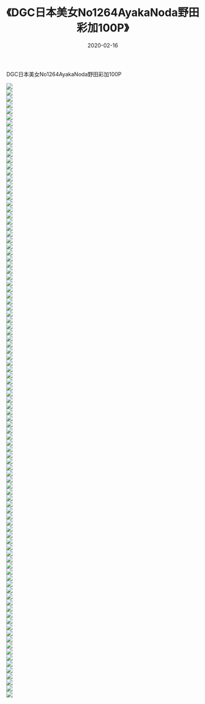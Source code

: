 ﻿---
layout: post
title:  《DGC日本美女No1264AyakaNoda野田彩加100P》
date:   2020-02-16
img: http://pic.660000.xyz/1:/性感/2020/DGC日本美女No1264AyakaNoda野田彩加100P/000.jpg
categories: [美女, 清纯, 唯美]
---

DGC日本美女No1264AyakaNoda野田彩加100P

  ![](http://pic.660000.xyz/1:/性感/2020/DGC日本美女No1264AyakaNoda野田彩加100P/001.jpg) <br> ![](http://pic.660000.xyz/1:/性感/2020/DGC日本美女No1264AyakaNoda野田彩加100P/002.jpg) <br> ![](http://pic.660000.xyz/1:/性感/2020/DGC日本美女No1264AyakaNoda野田彩加100P/003.jpg) <br> ![](http://pic.660000.xyz/1:/性感/2020/DGC日本美女No1264AyakaNoda野田彩加100P/004.jpg) <br> ![](http://pic.660000.xyz/1:/性感/2020/DGC日本美女No1264AyakaNoda野田彩加100P/005.jpg) <br> ![](http://pic.660000.xyz/1:/性感/2020/DGC日本美女No1264AyakaNoda野田彩加100P/006.jpg) <br> ![](http://pic.660000.xyz/1:/性感/2020/DGC日本美女No1264AyakaNoda野田彩加100P/007.jpg) <br> ![](http://pic.660000.xyz/1:/性感/2020/DGC日本美女No1264AyakaNoda野田彩加100P/008.jpg) <br> ![](http://pic.660000.xyz/1:/性感/2020/DGC日本美女No1264AyakaNoda野田彩加100P/009.jpg) <br> ![](http://pic.660000.xyz/1:/性感/2020/DGC日本美女No1264AyakaNoda野田彩加100P/010.jpg) <br> ![](http://pic.660000.xyz/1:/性感/2020/DGC日本美女No1264AyakaNoda野田彩加100P/011.jpg) <br> ![](http://pic.660000.xyz/1:/性感/2020/DGC日本美女No1264AyakaNoda野田彩加100P/012.jpg) <br> ![](http://pic.660000.xyz/1:/性感/2020/DGC日本美女No1264AyakaNoda野田彩加100P/013.jpg) <br> ![](http://pic.660000.xyz/1:/性感/2020/DGC日本美女No1264AyakaNoda野田彩加100P/014.jpg) <br> ![](http://pic.660000.xyz/1:/性感/2020/DGC日本美女No1264AyakaNoda野田彩加100P/015.jpg) <br> ![](http://pic.660000.xyz/1:/性感/2020/DGC日本美女No1264AyakaNoda野田彩加100P/016.jpg) <br> ![](http://pic.660000.xyz/1:/性感/2020/DGC日本美女No1264AyakaNoda野田彩加100P/017.jpg) <br> ![](http://pic.660000.xyz/1:/性感/2020/DGC日本美女No1264AyakaNoda野田彩加100P/018.jpg) <br> ![](http://pic.660000.xyz/1:/性感/2020/DGC日本美女No1264AyakaNoda野田彩加100P/019.jpg) <br> ![](http://pic.660000.xyz/1:/性感/2020/DGC日本美女No1264AyakaNoda野田彩加100P/020.jpg) <br> ![](http://pic.660000.xyz/1:/性感/2020/DGC日本美女No1264AyakaNoda野田彩加100P/021.jpg) <br> ![](http://pic.660000.xyz/1:/性感/2020/DGC日本美女No1264AyakaNoda野田彩加100P/022.jpg) <br> ![](http://pic.660000.xyz/1:/性感/2020/DGC日本美女No1264AyakaNoda野田彩加100P/023.jpg) <br> ![](http://pic.660000.xyz/1:/性感/2020/DGC日本美女No1264AyakaNoda野田彩加100P/024.jpg) <br> ![](http://pic.660000.xyz/1:/性感/2020/DGC日本美女No1264AyakaNoda野田彩加100P/025.jpg) <br> ![](http://pic.660000.xyz/1:/性感/2020/DGC日本美女No1264AyakaNoda野田彩加100P/026.jpg) <br> ![](http://pic.660000.xyz/1:/性感/2020/DGC日本美女No1264AyakaNoda野田彩加100P/027.jpg) <br> ![](http://pic.660000.xyz/1:/性感/2020/DGC日本美女No1264AyakaNoda野田彩加100P/028.jpg) <br> ![](http://pic.660000.xyz/1:/性感/2020/DGC日本美女No1264AyakaNoda野田彩加100P/029.jpg) <br> ![](http://pic.660000.xyz/1:/性感/2020/DGC日本美女No1264AyakaNoda野田彩加100P/030.jpg) <br> ![](http://pic.660000.xyz/1:/性感/2020/DGC日本美女No1264AyakaNoda野田彩加100P/031.jpg) <br> ![](http://pic.660000.xyz/1:/性感/2020/DGC日本美女No1264AyakaNoda野田彩加100P/032.jpg) <br> ![](http://pic.660000.xyz/1:/性感/2020/DGC日本美女No1264AyakaNoda野田彩加100P/033.jpg) <br> ![](http://pic.660000.xyz/1:/性感/2020/DGC日本美女No1264AyakaNoda野田彩加100P/034.jpg) <br> ![](http://pic.660000.xyz/1:/性感/2020/DGC日本美女No1264AyakaNoda野田彩加100P/035.jpg) <br> ![](http://pic.660000.xyz/1:/性感/2020/DGC日本美女No1264AyakaNoda野田彩加100P/036.jpg) <br> ![](http://pic.660000.xyz/1:/性感/2020/DGC日本美女No1264AyakaNoda野田彩加100P/037.jpg) <br> ![](http://pic.660000.xyz/1:/性感/2020/DGC日本美女No1264AyakaNoda野田彩加100P/038.jpg) <br> ![](http://pic.660000.xyz/1:/性感/2020/DGC日本美女No1264AyakaNoda野田彩加100P/039.jpg) <br> ![](http://pic.660000.xyz/1:/性感/2020/DGC日本美女No1264AyakaNoda野田彩加100P/040.jpg) <br> ![](http://pic.660000.xyz/1:/性感/2020/DGC日本美女No1264AyakaNoda野田彩加100P/041.jpg) <br> ![](http://pic.660000.xyz/1:/性感/2020/DGC日本美女No1264AyakaNoda野田彩加100P/042.jpg) <br> ![](http://pic.660000.xyz/1:/性感/2020/DGC日本美女No1264AyakaNoda野田彩加100P/043.jpg) <br> ![](http://pic.660000.xyz/1:/性感/2020/DGC日本美女No1264AyakaNoda野田彩加100P/044.jpg) <br> ![](http://pic.660000.xyz/1:/性感/2020/DGC日本美女No1264AyakaNoda野田彩加100P/045.jpg) <br> ![](http://pic.660000.xyz/1:/性感/2020/DGC日本美女No1264AyakaNoda野田彩加100P/046.jpg) <br> ![](http://pic.660000.xyz/1:/性感/2020/DGC日本美女No1264AyakaNoda野田彩加100P/047.jpg) <br> ![](http://pic.660000.xyz/1:/性感/2020/DGC日本美女No1264AyakaNoda野田彩加100P/048.jpg) <br> ![](http://pic.660000.xyz/1:/性感/2020/DGC日本美女No1264AyakaNoda野田彩加100P/049.jpg) <br> ![](http://pic.660000.xyz/1:/性感/2020/DGC日本美女No1264AyakaNoda野田彩加100P/050.jpg) <br> ![](http://pic.660000.xyz/1:/性感/2020/DGC日本美女No1264AyakaNoda野田彩加100P/051.jpg) <br> ![](http://pic.660000.xyz/1:/性感/2020/DGC日本美女No1264AyakaNoda野田彩加100P/052.jpg) <br> ![](http://pic.660000.xyz/1:/性感/2020/DGC日本美女No1264AyakaNoda野田彩加100P/053.jpg) <br> ![](http://pic.660000.xyz/1:/性感/2020/DGC日本美女No1264AyakaNoda野田彩加100P/054.jpg) <br> ![](http://pic.660000.xyz/1:/性感/2020/DGC日本美女No1264AyakaNoda野田彩加100P/055.jpg) <br> ![](http://pic.660000.xyz/1:/性感/2020/DGC日本美女No1264AyakaNoda野田彩加100P/056.jpg) <br> ![](http://pic.660000.xyz/1:/性感/2020/DGC日本美女No1264AyakaNoda野田彩加100P/057.jpg) <br> ![](http://pic.660000.xyz/1:/性感/2020/DGC日本美女No1264AyakaNoda野田彩加100P/058.jpg) <br> ![](http://pic.660000.xyz/1:/性感/2020/DGC日本美女No1264AyakaNoda野田彩加100P/059.jpg) <br> ![](http://pic.660000.xyz/1:/性感/2020/DGC日本美女No1264AyakaNoda野田彩加100P/060.jpg) <br> ![](http://pic.660000.xyz/1:/性感/2020/DGC日本美女No1264AyakaNoda野田彩加100P/061.jpg) <br> ![](http://pic.660000.xyz/1:/性感/2020/DGC日本美女No1264AyakaNoda野田彩加100P/062.jpg) <br> ![](http://pic.660000.xyz/1:/性感/2020/DGC日本美女No1264AyakaNoda野田彩加100P/063.jpg) <br> ![](http://pic.660000.xyz/1:/性感/2020/DGC日本美女No1264AyakaNoda野田彩加100P/064.jpg) <br> ![](http://pic.660000.xyz/1:/性感/2020/DGC日本美女No1264AyakaNoda野田彩加100P/065.jpg) <br> ![](http://pic.660000.xyz/1:/性感/2020/DGC日本美女No1264AyakaNoda野田彩加100P/066.jpg) <br> ![](http://pic.660000.xyz/1:/性感/2020/DGC日本美女No1264AyakaNoda野田彩加100P/067.jpg) <br> ![](http://pic.660000.xyz/1:/性感/2020/DGC日本美女No1264AyakaNoda野田彩加100P/068.jpg) <br> ![](http://pic.660000.xyz/1:/性感/2020/DGC日本美女No1264AyakaNoda野田彩加100P/069.jpg) <br> ![](http://pic.660000.xyz/1:/性感/2020/DGC日本美女No1264AyakaNoda野田彩加100P/070.jpg) <br> ![](http://pic.660000.xyz/1:/性感/2020/DGC日本美女No1264AyakaNoda野田彩加100P/071.jpg) <br> ![](http://pic.660000.xyz/1:/性感/2020/DGC日本美女No1264AyakaNoda野田彩加100P/072.jpg) <br> ![](http://pic.660000.xyz/1:/性感/2020/DGC日本美女No1264AyakaNoda野田彩加100P/073.jpg) <br> ![](http://pic.660000.xyz/1:/性感/2020/DGC日本美女No1264AyakaNoda野田彩加100P/074.jpg) <br> ![](http://pic.660000.xyz/1:/性感/2020/DGC日本美女No1264AyakaNoda野田彩加100P/075.jpg) <br> ![](http://pic.660000.xyz/1:/性感/2020/DGC日本美女No1264AyakaNoda野田彩加100P/076.jpg) <br> ![](http://pic.660000.xyz/1:/性感/2020/DGC日本美女No1264AyakaNoda野田彩加100P/077.jpg) <br> ![](http://pic.660000.xyz/1:/性感/2020/DGC日本美女No1264AyakaNoda野田彩加100P/078.jpg) <br> ![](http://pic.660000.xyz/1:/性感/2020/DGC日本美女No1264AyakaNoda野田彩加100P/079.jpg) <br> ![](http://pic.660000.xyz/1:/性感/2020/DGC日本美女No1264AyakaNoda野田彩加100P/080.jpg) <br> ![](http://pic.660000.xyz/1:/性感/2020/DGC日本美女No1264AyakaNoda野田彩加100P/081.jpg) <br> ![](http://pic.660000.xyz/1:/性感/2020/DGC日本美女No1264AyakaNoda野田彩加100P/082.jpg) <br> ![](http://pic.660000.xyz/1:/性感/2020/DGC日本美女No1264AyakaNoda野田彩加100P/083.jpg) <br> ![](http://pic.660000.xyz/1:/性感/2020/DGC日本美女No1264AyakaNoda野田彩加100P/084.jpg) <br> ![](http://pic.660000.xyz/1:/性感/2020/DGC日本美女No1264AyakaNoda野田彩加100P/085.jpg) <br> ![](http://pic.660000.xyz/1:/性感/2020/DGC日本美女No1264AyakaNoda野田彩加100P/086.jpg) <br> ![](http://pic.660000.xyz/1:/性感/2020/DGC日本美女No1264AyakaNoda野田彩加100P/087.jpg) <br> ![](http://pic.660000.xyz/1:/性感/2020/DGC日本美女No1264AyakaNoda野田彩加100P/088.jpg) <br> ![](http://pic.660000.xyz/1:/性感/2020/DGC日本美女No1264AyakaNoda野田彩加100P/089.jpg) <br> ![](http://pic.660000.xyz/1:/性感/2020/DGC日本美女No1264AyakaNoda野田彩加100P/090.jpg) <br> ![](http://pic.660000.xyz/1:/性感/2020/DGC日本美女No1264AyakaNoda野田彩加100P/091.jpg) <br> ![](http://pic.660000.xyz/1:/性感/2020/DGC日本美女No1264AyakaNoda野田彩加100P/092.jpg) <br> ![](http://pic.660000.xyz/1:/性感/2020/DGC日本美女No1264AyakaNoda野田彩加100P/093.jpg) <br> ![](http://pic.660000.xyz/1:/性感/2020/DGC日本美女No1264AyakaNoda野田彩加100P/094.jpg) <br> ![](http://pic.660000.xyz/1:/性感/2020/DGC日本美女No1264AyakaNoda野田彩加100P/095.jpg) <br> ![](http://pic.660000.xyz/1:/性感/2020/DGC日本美女No1264AyakaNoda野田彩加100P/096.jpg) <br> ![](http://pic.660000.xyz/1:/性感/2020/DGC日本美女No1264AyakaNoda野田彩加100P/097.jpg) <br> ![](http://pic.660000.xyz/1:/性感/2020/DGC日本美女No1264AyakaNoda野田彩加100P/098.jpg) <br> ![](http://pic.660000.xyz/1:/性感/2020/DGC日本美女No1264AyakaNoda野田彩加100P/099.jpg) <br> ![](http://pic.660000.xyz/1:/性感/2020/DGC日本美女No1264AyakaNoda野田彩加100P/100.jpg) <br>